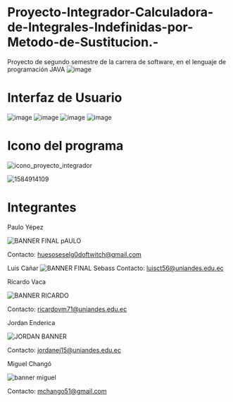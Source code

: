 # Proyecto-Integrador-Calculadora-de-Integrales-Indefinidas-por-Metodo-de-Sustitucion.-
Proyecto de segundo semestre de la carrera de software, en el lenguaje de programación JAVA 
![image](https://user-images.githubusercontent.com/110338321/186042638-66afa6cc-5345-495b-b85b-841bbca25cfc.png)
# Interfaz de Usuario
![image](https://user-images.githubusercontent.com/110338321/186042783-5229f5ab-f87d-4c49-9bff-fe98edf97f26.png)
![image](https://user-images.githubusercontent.com/110338321/186042865-9df4ac14-1d82-449b-aee6-5d0fbc2fb37d.png)
![image](https://user-images.githubusercontent.com/110338321/186042921-96723ebe-596d-4aa6-813e-95600166b664.png)
![image](https://user-images.githubusercontent.com/110338321/186043006-1feea35c-a48f-4693-8a1f-9988fd2f7630.png)
# Icono del programa 
![icono_proyecto_integrador](https://user-images.githubusercontent.com/110338321/182045656-4a038d3a-603c-45c0-9afa-35437efadb52.png)

![1584914109](https://user-images.githubusercontent.com/110338321/186043186-a3ed16f5-4ab4-4833-983e-079d7626d514.gif)
# Integrantes
Paulo Yépez

![BANNER FINAL pAULO](https://user-images.githubusercontent.com/110338321/182045497-ee52a961-0c2f-41d1-aea9-7b31ad4b7e7b.png)

Contacto: huesoseselg0doftwitch@gmail.com

Luis Cañar
![BANNER FINAL Sebass](https://user-images.githubusercontent.com/110338321/182045462-d7e7ddb7-c96b-48cc-a7f3-dc969bc0ed8c.png)
Contacto: luisct56@uniandes.edu.ec

Ricardo Vaca

![BANNER RICARDO](https://user-images.githubusercontent.com/110338321/182045519-267cbc87-0c65-4c90-b18b-f0ac067b4321.png)

Contacto: ricardovm71@uniandes.edu.ec

Jordan Enderica 

![JORDAN BANNER](https://user-images.githubusercontent.com/110338321/182062381-849711e3-490b-41fa-bd6e-a68953e29dbd.png)

Contacto: jordanej15@uniandes.edu.ec

Miguel Changó 

![banner miguel](https://user-images.githubusercontent.com/110338321/182517143-14649df6-8f0d-4c01-9848-96fc8110b9ec.png)

Contacto: mchango51@gmail.com

